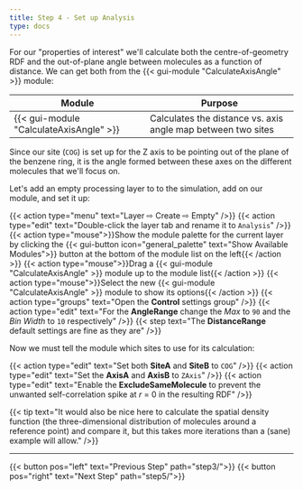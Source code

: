 ```yaml
---
title: Step 4 - Set up Analysis
type: docs
---
```



For our "properties of interest" we'll calculate both the centre-of-geometry RDF and the out-of-plane angle between molecules as a function of distance. We can get both from the {{< gui-module "CalculateAxisAngle" >}} module:

| Module | Purpose |
|--------|---------|
| {{< gui-module "CalculateAxisAngle" >}} | Calculates the distance vs. axis angle map between two sites |

Since our site (`COG`) is set up for the Z axis to be pointing out of the plane of the benzene ring, it is the angle formed between these axes on the different molecules that we'll focus on.

Let's add an empty processing layer to to the simulation, add on our module, and set it up:

{{< action type="menu" text="Layer &#8680; Create &#8680; Empty" />}}
{{< action type="edit" text="Double-click the layer tab and rename it to `Analysis`" />}}
{{< action type="mouse">}}Show the module palette for the current layer by clicking the {{< gui-button icon="general_palette" text="Show Available Modules">}} button at the bottom of the module list on the left{{< /action >}}
{{< action type="mouse">}}Drag a {{< gui-module "CalculateAxisAngle" >}} module up to the module list{{< /action >}}
{{< action type="mouse">}}Select the new {{< gui-module "CalculateAxisAngle" >}} module to show its options{{< /action >}}
{{< action type="groups" text="Open the **Control** settings group" />}}
{{< action type="edit" text="For the **AngleRange** change the _Max_ to `90` and the _Bin Width_ to `10` respectively" />}}
{{< step text="The **DistanceRange** default settings are fine as they are" />}}

Now we must tell the module which sites to use for its calculation:

{{< action type="edit" text="Set both **SiteA** and **SiteB** to `COG`" />}}
{{< action type="edit" text="Set the **AxisA** and **AxisB** to `ZAxis`" />}}
{{< action type="edit" text="Enable the **ExcludeSameMolecule** to prevent the unwanted self-correlation spike at $r$ = 0 in the resulting RDF" />}}

{{< tip text="It would also be nice here to calculate the spatial density function (the three-dimensional distribution of molecules around a reference point) and compare it, but this takes more iterations than a (sane) example will allow." />}}


* * *
{{< button pos="left" text="Previous Step" path="step3/">}}
{{< button pos="right" text="Next Step" path="step5/">}}
